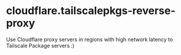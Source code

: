 # cloudflare.tailscalepkgs-reverse-proxy
Use Cloudflare proxy servers in regions with high network latency to Tailscale Package servers :)
